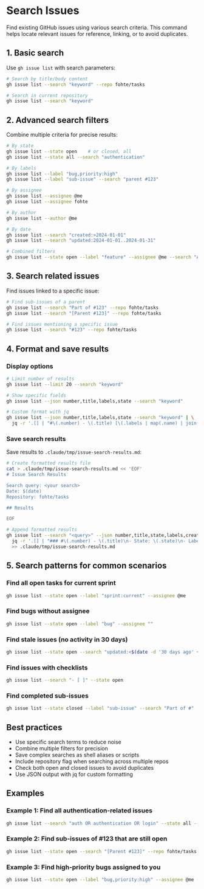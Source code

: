 # Search Issues

Find existing GitHub issues using various search criteria. This command helps locate relevant issues for reference, linking, or to avoid duplicates.

## 1. Basic search

Use `gh issue list` with search parameters:

```bash
# Search by title/body content
gh issue list --search "keyword" --repo fohte/tasks

# Search in current repository
gh issue list --search "keyword"
```

## 2. Advanced search filters

Combine multiple criteria for precise results:

```bash
# By state
gh issue list --state open    # or closed, all
gh issue list --state all --search "authentication"

# By labels
gh issue list --label "bug,priority:high"
gh issue list --label "sub-issue" --search "parent #123"

# By assignee
gh issue list --assignee @me
gh issue list --assignee fohte

# By author
gh issue list --author @me

# By date
gh issue list --search "created:>2024-01-01"
gh issue list --search "updated:2024-01-01..2024-01-31"

# Combined filters
gh issue list --state open --label "feature" --assignee @me --search "API"
```

## 3. Search related issues

Find issues linked to a specific issue:

```bash
# Find sub-issues of a parent
gh issue list --search "Part of #123" --repo fohte/tasks
gh issue list --search "[Parent #123]" --repo fohte/tasks

# Find issues mentioning a specific issue
gh issue list --search "#123" --repo fohte/tasks
```

## 4. Format and save results

### Display options

```bash
# Limit number of results
gh issue list --limit 20 --search "keyword"

# Show specific fields
gh issue list --json number,title,labels,state --search "keyword"

# Custom format with jq
gh issue list --json number,title,labels,state --search "keyword" | \
  jq -r '.[] | "#\(.number) - \(.title) [\(.labels | map(.name) | join(", "))]"'
```

### Save search results

Save results to `.claude/tmp/issue-search-results.md`:

```bash
# Create formatted results file
cat > .claude/tmp/issue-search-results.md << 'EOF'
# Issue Search Results

Search query: <your search>
Date: $(date)
Repository: fohte/tasks

## Results

EOF

# Append formatted results
gh issue list --search "<query>" --json number,title,state,labels,createdAt | \
  jq -r '.[] | "### #\(.number) - \(.title)\n- State: \(.state)\n- Labels: \(.labels | map(.name) | join(", "))\n- Created: \(.createdAt)\n"' \
  >> .claude/tmp/issue-search-results.md
```

## 5. Search patterns for common scenarios

### Find all open tasks for current sprint
```bash
gh issue list --state open --label "sprint:current" --assignee @me
```

### Find bugs without assignee
```bash
gh issue list --state open --label "bug" --assignee ""
```

### Find stale issues (no activity in 30 days)
```bash
gh issue list --state open --search "updated:<$(date -d '30 days ago' +%Y-%m-%d)"
```

### Find issues with checklists
```bash
gh issue list --search "- [ ]" --state open
```

### Find completed sub-issues
```bash
gh issue list --state closed --label "sub-issue" --search "Part of #"
```

## Best practices

- Use specific search terms to reduce noise
- Combine multiple filters for precision
- Save complex searches as shell aliases or scripts
- Include repository flag when searching across multiple repos
- Check both open and closed issues to avoid duplicates
- Use JSON output with jq for custom formatting

## Examples

### Example 1: Find all authentication-related issues
```bash
gh issue list --search "auth OR authentication OR login" --state all --repo fohte/tasks
```

### Example 2: Find sub-issues of #123 that are still open
```bash
gh issue list --state open --search "[Parent #123]" --repo fohte/tasks
```

### Example 3: Find high-priority bugs assigned to you
```bash
gh issue list --state open --label "bug,priority:high" --assignee @me --repo fohte/tasks
```
